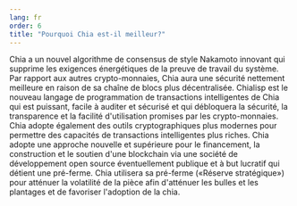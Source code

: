 ```yaml
---
lang: fr
order: 6
title: "Pourquoi Chia est-il meilleur?"
---
```


Chia a un nouvel algorithme de consensus de style Nakamoto innovant qui supprime les exigences énergétiques de la preuve de travail du système. Par rapport aux autres crypto-monnaies, Chia aura une sécurité nettement meilleure en raison de sa chaîne de blocs plus décentralisée. Chialisp est le nouveau langage de programmation de transactions intelligentes de Chia qui est puissant, facile à auditer et sécurisé et qui débloquera la sécurité, la transparence et la facilité d'utilisation promises par les crypto-monnaies. Chia adopte également des outils cryptographiques plus modernes pour permettre des capacités de transactions intelligentes plus riches. Chia adopte une approche nouvelle et supérieure pour le financement, la construction et le soutien d'une blockchain via une société de développement open source éventuellement publique et à but lucratif qui détient une pré-ferme. Chia utilisera sa pré-ferme («Réserve stratégique») pour atténuer la volatilité de la pièce afin d'atténuer les bulles et les plantages et de favoriser l'adoption de la chia.

